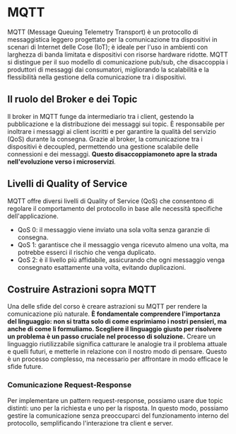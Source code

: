 # MQTT

MQTT (Message Queuing Telemetry Transport) è un protocollo di messaggistica leggero progettato per la comunicazione tra dispositivi in scenari di Internet delle Cose (IoT); è ideale per l'uso in ambienti con larghezza di banda limitata e dispositivi con risorse hardware ridotte. MQTT si distingue per il suo modello di comunicazione pub/sub, che disaccoppia i produttori di messaggi dai consumatori, migliorando la scalabilità e la flessibilità nella gestione della comunicazione tra i dispositivi.

## Il ruolo del Broker e dei Topic

Il broker in MQTT funge da intermediario tra i client, gestendo la pubblicazione e la distribuzione dei messaggi sui topic. È responsabile per inoltrare i messaggi ai client iscritti e per garantire la qualità del servizio (QoS) durante la consegna. Grazie al broker, la comunicazione tra i dispositivi è decoupled, permettendo una gestione scalabile delle connessioni e dei messaggi. **Questo disaccoppiamoneto apre la strada nell'evoluzione verso i microservizi**.

## Livelli di Quality of Service

MQTT offre diversi livelli di Quality of Service (QoS) che consentono di regolare il comportamento del protocollo in base alle necessità specifiche dell'applicazione. 
- QoS 0: il messaggio viene inviato una sola volta senza garanzie di consegna.
- QoS 1: garantisce che il messaggio venga ricevuto almeno una volta, ma potrebbe esserci il rischio che venga duplicato.
- QoS 2: è il livello più affidabile, assicurando che ogni messaggio venga consegnato esattamente una volta, evitando duplicazioni.

## Costruire Astrazioni sopra MQTT

Una delle sfide del corso è creare astrazioni su MQTT per rendere la comunicazione più naturale. **È fondamentale comprendere l'importanza del linguaggio: non si tratta solo di come esprimiamo i nostri pensieri, ma anche di come li formuliamo. Scegliere il linguaggio giusto per risolvere un problema è un passo cruciale nel processo di soluzione.** Creare un linguaggio riutilizzabile significa catturare le analogie tra il problema attuale e quelli futuri, e metterle in relazione con il nostro modo di pensare. Questo è un processo complesso, ma necessario per affrontare in modo efficace le sfide future.

### Comunicazione Request-Response

Per implementare un pattern request-response, possiamo usare due topic distinti: uno per la richiesta e uno per la risposta. In questo modo, possiamo gestire la comunicazione senza preoccuparci del funzionamento interno del protocollo, semplificando l'interazione tra client e server.